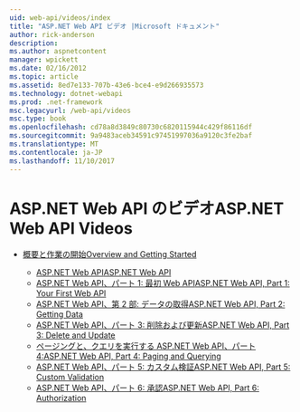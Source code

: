 ```yaml
---
uid: web-api/videos/index
title: "ASP.NET Web API ビデオ |Microsoft ドキュメント"
author: rick-anderson
description: 
ms.author: aspnetcontent
manager: wpickett
ms.date: 02/16/2012
ms.topic: article
ms.assetid: 8ed7e133-707b-43e6-bce4-e9d266935573
ms.technology: dotnet-webapi
ms.prod: .net-framework
msc.legacyurl: /web-api/videos
msc.type: book
ms.openlocfilehash: cd78a8d3849c80730c6820115944c429f86116df
ms.sourcegitcommit: 9a9483aceb34591c97451997036a9120c3fe2baf
ms.translationtype: MT
ms.contentlocale: ja-JP
ms.lasthandoff: 11/10/2017
---
```

<a name="aspnet-web-api-videos"></a><span data-ttu-id="32a48-102">ASP.NET Web API のビデオ</span><span class="sxs-lookup"><span data-stu-id="32a48-102">ASP.NET Web API Videos</span></span>
====================
- [<span data-ttu-id="32a48-103">概要と作業の開始</span><span class="sxs-lookup"><span data-stu-id="32a48-103">Overview and Getting Started</span></span>](getting-started/index.md)

    - [<span data-ttu-id="32a48-104">ASP.NET Web API</span><span class="sxs-lookup"><span data-stu-id="32a48-104">ASP.NET Web API</span></span>](getting-started/aspnet-web-api.md)
    - [<span data-ttu-id="32a48-105">ASP.NET Web API、パート 1: 最初 Web API</span><span class="sxs-lookup"><span data-stu-id="32a48-105">ASP.NET Web API, Part 1: Your First Web API</span></span>](getting-started/your-first-web-api.md)
    - [<span data-ttu-id="32a48-106">ASP.NET Web API、第 2 部: データの取得</span><span class="sxs-lookup"><span data-stu-id="32a48-106">ASP.NET Web API, Part 2: Getting Data</span></span>](getting-started/getting-data.md)
    - [<span data-ttu-id="32a48-107">ASP.NET Web API、パート 3: 削除および更新</span><span class="sxs-lookup"><span data-stu-id="32a48-107">ASP.NET Web API, Part 3: Delete and Update</span></span>](getting-started/delete-and-update.md)
    - [<span data-ttu-id="32a48-108">ページングと、クエリを実行する ASP.NET Web API、パート 4:</span><span class="sxs-lookup"><span data-stu-id="32a48-108">ASP.NET Web API, Part 4: Paging and Querying</span></span>](getting-started/paging-and-querying.md)
    - [<span data-ttu-id="32a48-109">ASP.NET Web API、パート 5: カスタム検証</span><span class="sxs-lookup"><span data-stu-id="32a48-109">ASP.NET Web API, Part 5: Custom Validation</span></span>](getting-started/custom-validation.md)
    - [<span data-ttu-id="32a48-110">ASP.NET Web API、パート 6: 承認</span><span class="sxs-lookup"><span data-stu-id="32a48-110">ASP.NET Web API, Part 6: Authorization</span></span>](getting-started/authorization.md)
